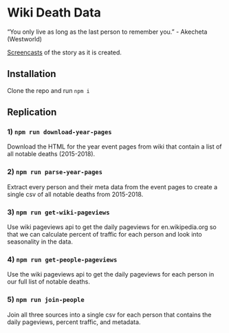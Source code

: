 # Wiki Death Data

“You only live as long as the last person to remember you.” - Akecheta (Westworld)

[Screencasts](https://www.youtube.com/playlist?list=PLsuhXm2zs07JuSfrNentA3DxAbaFO7ay2) of the story as it is created.

## Installation

Clone the repo and run `npm i`

## Replication

### 1) `npm run download-year-pages`

Download the HTML for the year event pages from wiki that contain a list of all notable deaths (2015-2018).

### 2) `npm run parse-year-pages`

Extract every person and their meta data from the event pages to create a single csv of all notable deaths from 2015-2018.

### 3) `npm run get-wiki-pageviews`

Use wiki pageviews api to get the daily pageviews for en.wikipedia.org so that we can calculate percent of traffic for each person and look into seasonality in the data.

### 4) `npm run get-people-pageviews`

Use the wiki pageviews api to get the daily pageviews for each person in our full list of notable deaths.

### 5) `npm run join-people`

Join all three sources into a single csv for each person that contains the daily pageviews, percent traffic, and metadata.
